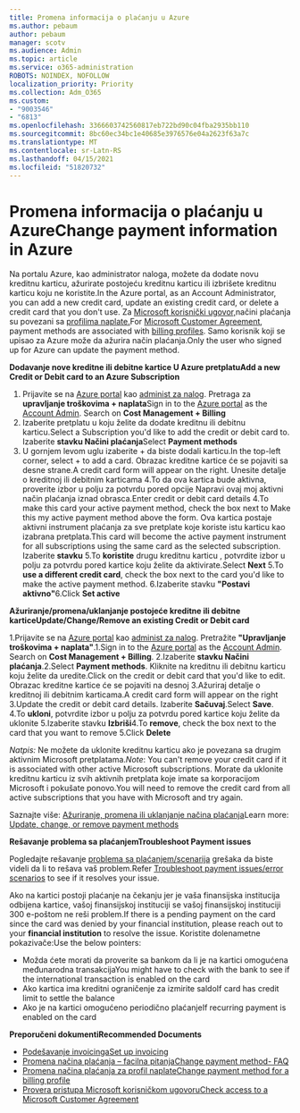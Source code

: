 ```yaml
---
title: Promena informacija o plaćanju u Azure
ms.author: pebaum
author: pebaum
manager: scotv
ms.audience: Admin
ms.topic: article
ms.service: o365-administration
ROBOTS: NOINDEX, NOFOLLOW
localization_priority: Priority
ms.collection: Adm_O365
ms.custom:
- "9003546"
- "6813"
ms.openlocfilehash: 3366603742560817eb722bd90c04fba2935bb110
ms.sourcegitcommit: 8bc60ec34bc1e40685e3976576e04a2623f63a7c
ms.translationtype: MT
ms.contentlocale: sr-Latn-RS
ms.lasthandoff: 04/15/2021
ms.locfileid: "51820732"
---
```

# <a name="change-payment-information-in-azure"></a><span data-ttu-id="67ede-102">Promena informacija o plaćanju u Azure</span><span class="sxs-lookup"><span data-stu-id="67ede-102">Change payment information in Azure</span></span>

<span data-ttu-id="67ede-103">Na portalu Azure, kao administrator naloga, možete da dodate novu kreditnu karticu, ažurirate postojeću kreditnu karticu ili izbrišete kreditnu karticu koju ne koristite.</span><span class="sxs-lookup"><span data-stu-id="67ede-103">In the Azure portal, as an Account Administrator, you can add a new credit card, update an existing credit card, or delete a credit card that you don't use.</span></span> <span data-ttu-id="67ede-104">Za [Microsoft korisnički ugovor,](https://docs.microsoft.com/azure/billing/billing-how-to-change-credit-card?WT.mc_id=Portal-Microsoft_Azure_Support#check-access-to-a-microsoft-customer-agreement)načini plaćanja su povezani sa [profilima naplate.](https://docs.microsoft.com/azure/billing/billing-how-to-change-credit-card?WT.mc_id=Portal-Microsoft_Azure_Support#change-payment-method-for-a-billing-profile)</span><span class="sxs-lookup"><span data-stu-id="67ede-104">For [Microsoft Customer Agreement](https://docs.microsoft.com/azure/billing/billing-how-to-change-credit-card?WT.mc_id=Portal-Microsoft_Azure_Support#check-access-to-a-microsoft-customer-agreement), payment methods are associated with [billing profiles](https://docs.microsoft.com/azure/billing/billing-how-to-change-credit-card?WT.mc_id=Portal-Microsoft_Azure_Support#change-payment-method-for-a-billing-profile).</span></span> <span data-ttu-id="67ede-105">Samo korisnik koji se upisao za Azure može da ažurira način plaćanja.</span><span class="sxs-lookup"><span data-stu-id="67ede-105">Only the user who signed up for Azure can update the payment method.</span></span>

<span data-ttu-id="67ede-106">**Dodavanje nove kreditne ili debitne kartice U Azure pretplatu**</span><span class="sxs-lookup"><span data-stu-id="67ede-106">**Add a new Credit or Debit card to an Azure Subscription**</span></span>

1. <span data-ttu-id="67ede-107">Prijavite se na [Azure portal](https://portal.azure.com/) kao [administ za nalog](https://docs.microsoft.com/azure/billing/billing-subscription-transfer?WT.mc_id=Portal-Microsoft_Azure_Support#whoisaa). Pretraga za **upravljanje troškovima + naplata**</span><span class="sxs-lookup"><span data-stu-id="67ede-107">Sign in to the [Azure portal](https://portal.azure.com/) as the [Account Admin](https://docs.microsoft.com/azure/billing/billing-subscription-transfer?WT.mc_id=Portal-Microsoft_Azure_Support#whoisaa). Search on **Cost Management + Billing**</span></span>
2. <span data-ttu-id="67ede-108">Izaberite pretplatu u koju želite da dodate kreditnu ili debitnu karticu.</span><span class="sxs-lookup"><span data-stu-id="67ede-108">Select a Subscription you'd like to add the credit or debit card to.</span></span> <span data-ttu-id="67ede-109">Izaberite **stavku Načini plaćanja**</span><span class="sxs-lookup"><span data-stu-id="67ede-109">Select **Payment methods**</span></span>
3. <span data-ttu-id="67ede-110">U gornjem levom uglu izaberite + da biste dodali karticu.</span><span class="sxs-lookup"><span data-stu-id="67ede-110">In the top-left corner, select + to add a card.</span></span> <span data-ttu-id="67ede-111">Obrazac kreditne kartice će se pojaviti sa desne strane.</span><span class="sxs-lookup"><span data-stu-id="67ede-111">A credit card form will appear on the right.</span></span> <span data-ttu-id="67ede-112">Unesite detalje o kreditnoj ili debitnim karticama 4.To da ova kartica bude aktivna, proverite izbor u polju za potvrdu pored opcije Napravi ovaj moj aktivni način plaćanja iznad obrasca.</span><span class="sxs-lookup"><span data-stu-id="67ede-112">Enter credit or debit card details 4.To make this card your active payment method, check the box next to Make this my active payment method above the form.</span></span> <span data-ttu-id="67ede-113">Ova kartica postaje aktivni instrument plaćanja za sve pretplate koje koriste istu karticu kao izabrana pretplata.</span><span class="sxs-lookup"><span data-stu-id="67ede-113">This card will become the active payment instrument for all subscriptions using the same card as the selected subscription.</span></span> <span data-ttu-id="67ede-114">Izaberite **stavku** 5.To **koristite** drugu kreditnu karticu , potvrdite izbor u polju za potvrdu pored kartice koju želite da aktivirate.</span><span class="sxs-lookup"><span data-stu-id="67ede-114">Select **Next** 5.To **use a different credit card**, check the box next to the card you'd like to make the active payment method.</span></span>
<span data-ttu-id="67ede-115">6.Izaberite stavku **"Postavi aktivno"**</span><span class="sxs-lookup"><span data-stu-id="67ede-115">6.Click **Set active**</span></span>

<span data-ttu-id="67ede-116">**Ažuriranje/promena/uklanjanje postojeće kreditne ili debitne kartice**</span><span class="sxs-lookup"><span data-stu-id="67ede-116">**Update/Change/Remove an existing Credit or Debit card**</span></span>

<span data-ttu-id="67ede-117">1.Prijavite se na [Azure portal](https://portal.azure.com/) kao [administ za nalog](https://docs.microsoft.com/azure/billing/billing-subscription-transfer?WT.mc_id=Portal-Microsoft_Azure_Support#whoisaa). Pretražite **"Upravljanje troškovima + naplata"**.</span><span class="sxs-lookup"><span data-stu-id="67ede-117">1.Sign in to the [Azure portal](https://portal.azure.com/) as the [Account Admin](https://docs.microsoft.com/azure/billing/billing-subscription-transfer?WT.mc_id=Portal-Microsoft_Azure_Support#whoisaa). Search on **Cost Management + Billing**.</span></span>
<span data-ttu-id="67ede-118">2.Izaberite **stavku Načini plaćanja**.</span><span class="sxs-lookup"><span data-stu-id="67ede-118">2.Select **Payment methods**.</span></span> <span data-ttu-id="67ede-119">Kliknite na kreditnu ili debitnu karticu koju želite da uredite.</span><span class="sxs-lookup"><span data-stu-id="67ede-119">Click on the credit or debit card that you'd like to edit.</span></span> <span data-ttu-id="67ede-120">Obrazac kreditne kartice će se pojaviti na desnoj 3.Ažuriraj detalje o kreditnoj ili debitnim karticama.</span><span class="sxs-lookup"><span data-stu-id="67ede-120">A credit card form will appear on the right 3.Update the credit or debit card details.</span></span> <span data-ttu-id="67ede-121">Izaberite **Sačuvaj**.</span><span class="sxs-lookup"><span data-stu-id="67ede-121">Select **Save**.</span></span>
<span data-ttu-id="67ede-122">4.To **ukloni**, potvrdite izbor u polju za potvrdu pored kartice koju želite da uklonite 5.Izaberite stavku **Izbriši**</span><span class="sxs-lookup"><span data-stu-id="67ede-122">4.To **remove**, check the box next to the card that you want to remove 5.Click **Delete**</span></span>

<span data-ttu-id="67ede-123">_Natpis:_ Ne možete da uklonite kreditnu karticu ako je povezana sa drugim aktivnim Microsoft pretplatama.</span><span class="sxs-lookup"><span data-stu-id="67ede-123">_Note_: You can't remove your credit card if it is associated with other active Microsoft subscriptions.</span></span> <span data-ttu-id="67ede-124">Morate da uklonite kreditnu karticu iz svih aktivnih pretplata koje imate sa korporacijom Microsoft i pokušate ponovo.</span><span class="sxs-lookup"><span data-stu-id="67ede-124">You will need to remove the credit card from all active subscriptions that you have with Microsoft and try again.</span></span>

<span data-ttu-id="67ede-125">Saznajte više: [Ažuriranje, promena ili uklanjanje načina plaćanja](https://docs.microsoft.com/azure/billing/billing-how-to-change-credit-card?WT.mc_id=Portal-Microsoft_Azure_Support)</span><span class="sxs-lookup"><span data-stu-id="67ede-125">Learn more: [Update, change, or remove payment methods](https://docs.microsoft.com/azure/billing/billing-how-to-change-credit-card?WT.mc_id=Portal-Microsoft_Azure_Support)</span></span>

<span data-ttu-id="67ede-126">**Rešavanje problema sa plaćanjem**</span><span class="sxs-lookup"><span data-stu-id="67ede-126">**Troubleshoot Payment issues**</span></span>

<span data-ttu-id="67ede-127">Pogledajte rešavanje [problema sa plaćanjem/scenarija](https://support.microsoft.com/help/4505172/troubleshooting-payment-issues) grešaka da biste videli da li to rešava vaš problem.</span><span class="sxs-lookup"><span data-stu-id="67ede-127">Refer [Troubleshoot payment issues/error scenarios](https://support.microsoft.com/help/4505172/troubleshooting-payment-issues) to see if it resolves your issue.</span></span>

<span data-ttu-id="67ede-128">Ako na kartici postoji plaćanje na čekanju jer je vaša finansijska  institucija odbijena kartice, vašoj finansijskoj instituciji se vašoj finansijskoj instituciji 300 e-poštom ne reši problem.</span><span class="sxs-lookup"><span data-stu-id="67ede-128">If there is a pending payment on the card since the card was denied by your financial institution, please reach out to your **financial institution** to resolve the issue.</span></span> <span data-ttu-id="67ede-129">Koristite dolenametne pokazivače:</span><span class="sxs-lookup"><span data-stu-id="67ede-129">Use the below pointers:</span></span>

- <span data-ttu-id="67ede-130">Možda ćete morati da proverite sa bankom da li je na kartici omogućena međunarodna transakcija</span><span class="sxs-lookup"><span data-stu-id="67ede-130">You might have to check with the bank to see if the international transaction is enabled on the card</span></span>
- <span data-ttu-id="67ede-131">Ako kartica ima kreditni ograničenje za izmirite saldo</span><span class="sxs-lookup"><span data-stu-id="67ede-131">If card has credit limit to settle the balance</span></span>
- <span data-ttu-id="67ede-132">Ako je na kartici omogućeno periodično plaćanje</span><span class="sxs-lookup"><span data-stu-id="67ede-132">If recurring payment is enabled on the card</span></span>

<span data-ttu-id="67ede-133">**Preporučeni dokumenti**</span><span class="sxs-lookup"><span data-stu-id="67ede-133">**Recommended Documents**</span></span>

- [<span data-ttu-id="67ede-134">Podešavanje invoicinga</span><span class="sxs-lookup"><span data-stu-id="67ede-134">Set up invoicing</span></span>](https://azure.microsoft.com/pricing/invoicing/)
- [<span data-ttu-id="67ede-135">Promena načina plaćanja – facilna pitanja</span><span class="sxs-lookup"><span data-stu-id="67ede-135">Change payment method- FAQ</span></span>](https://docs.microsoft.com/azure/billing/billing-how-to-change-credit-card?WT.mc_id=Portal-Microsoft_Azure_Support#frequently-asked-questions)
- [<span data-ttu-id="67ede-136">Promena načina plaćanja za profil naplate</span><span class="sxs-lookup"><span data-stu-id="67ede-136">Change payment method for a billing profile</span></span>](https://docs.microsoft.com/azure/billing/billing-how-to-change-credit-card?WT.mc_id=Portal-Microsoft_Azure_Support#change-payment-method-for-a-billing-profile)
- [<span data-ttu-id="67ede-137">Provera pristupa Microsoft korisničkom ugovoru</span><span class="sxs-lookup"><span data-stu-id="67ede-137">Check access to a Microsoft Customer Agreement</span></span>](https://docs.microsoft.com/azure/billing/billing-how-to-change-credit-card?WT.mc_id=Portal-Microsoft_Azure_Support#check-access-to-a-microsoft-customer-agreement)